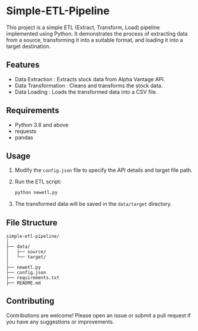 # Simple-ETL-Pipeline
This project is a simple ETL (Extract, Transform, Load) pipeline implemented using Python. It demonstrates the process of extracting data from a source, transforming it into a suitable format, and loading it into a target destination.


## Features

- Data Extraction : Extracts stock data from Alpha Vantage API.
- Data Transformation : Cleans and transforms the stock data.
- Data Loading : Loads the transformed data into a CSV file.

## Requirements

- Python 3.8 and above
- requests
- pandas


## Usage

1. Modify the `config.json` file to specify the API details and target file path.

2. Run the ETL script:

    ```bash
    python newetl.py
    ```

3. The transformed data will be saved in the `data/target` directory.


## File Structure

```plaintext
simple-etl-pipeline/
│
├── data/
│   ├── source/
│   └── target/
│
├── newetl.py
├── config.json
├── requirements.txt
├── README.md
```

## Contributing

Contributions are welcome! Please open an issue or submit a pull request if you have any suggestions or improvements.


